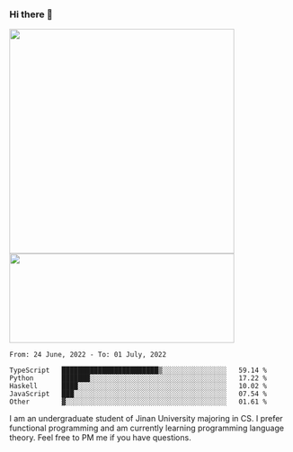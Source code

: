 ### Hi there 👋

<!--
**pe200012/pe200012** is a ✨ _special_ ✨ repository because its `README.md` (this file) appears on your GitHub profile.

Here are some ideas to get you started:

- 🔭 I’m currently working on ...
- 🌱 I’m currently learning ...
- 👯 I’m looking to collaborate on ...
- 🤔 I’m looking for help with ...
- 💬 Ask me about ...
- 📫 How to reach me: ...
- 😄 Pronouns: ...
- ⚡ Fun fact: ...
-->
<p>
    <img width="400em" src="https://github-readme-stats.vercel.app/api?username=pe200012&show_icons=true&icon_color=f44336&title_color=757de8">
    <img width="400em" height="159em" src="https://github-readme-stats.vercel.app/api/top-langs/?username=pe200012&hide=html,cmake,css&title_color=757de8&layout=compact">
</p>

<!--START_SECTION:waka-->
```text
From: 24 June, 2022 - To: 01 July, 2022

TypeScript   ████████████████████████▒░░░░░░░░░░░░░░░░   59.14 % 
Python       ███████░░░░░░░░░░░░░░░░░░░░░░░░░░░░░░░░░░   17.22 % 
Haskell      ████░░░░░░░░░░░░░░░░░░░░░░░░░░░░░░░░░░░░░   10.02 % 
JavaScript   ███░░░░░░░░░░░░░░░░░░░░░░░░░░░░░░░░░░░░░░   07.54 % 
Other        ▓░░░░░░░░░░░░░░░░░░░░░░░░░░░░░░░░░░░░░░░░   01.61 % 
```
<!--END_SECTION:waka-->

I am an undergraduate student of Jinan University majoring in CS. I prefer functional programming and am currently learning programming language theory. Feel free to PM me if you have questions.
